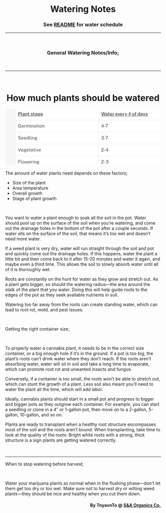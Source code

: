 <h1 align="center">Watering Notes</h1>
<h3 align="center">See <a href="./README.md">README</a> for water schedule</h3>

___

<br>

<h3 align="center">General Watering Notes/Info;</h3>

<br>

---

<br>

<h1 align="center">How much plants should be watered</h1>

<img src="https://github.com/Svxy/Pot-Growing/blob/grow/assets/watering.png?raw=true">

<p>The amount of water plants need depends on these factors;</p>

- Size of the plant
- Area temperature
- Overall growth
- Stage of plant growth

<br>

<p>You want to water a plant enough to soak all the soil in the pot. Water should pool up on the surface of the soil when you’re watering, and come out the drainage holes in the bottom of the pot after a couple seconds. If water sits on the surface of the soil, that means it’s too wet and doesn’t need more water.

If a weed plant is very dry, water will run straight through the soil and pot and quickly come out the drainage holes. If this happens, water the plant a little bit and then come back to it after 15-20 minutes and water it again, and maybe even a third time. This allows the soil to slowly absorb water until all of it is thoroughly wet.

Roots are constantly on the hunt for water as they grow and stretch out. As a plant gets bigger, so should the watering radius—the area around the stalk of the plant that you water. Doing this will help guide roots to the edges of the pot as they seek available nutrients in soil.

Watering too far away from the roots can create standing water, which can lead to root rot, mold, and pest issues.</p>

<br>


<p>Getting the right container size;</p>

<br>

<p>To properly water a cannabis plant, it needs to be in the correct size container, or a big enough hole if it’s in the ground. If a pot is too big, the plant’s roots can’t drink water where they don’t reach. If the roots aren’t absorbing water, water will sit in soil and take a long time to evaporate, which can promote root rot and unwanted insects and fungus.

Conversely, if a container is too small, the roots won’t be able to stretch out, which can stunt the growth of a plant. Less soil also meant you’ll need to water the plant all the time, which will add labor.

Ideally, cannabis plants should start in a small pot and progress to bigger and bigger pots as they outgrow each container. For example, you can start a seedling or clone in a 4″ or 1-gallon pot, then move on to a 2-gallon, 5-gallon, 10-gallon, and so on.

Plants are ready to transplant when a healthy root structure encompasses most of the soil and the roots aren’t bound. When transplanting, take time to look at the quality of the roots: Bright white roots with a strong, thick structure is a sign plants are getting watered correctly.</p>

<br>

___

<p>When to stop watering before harvest;</p>

<br>

<p>Water your marijuana plants as normal when in the flushing phase—don’t let them get too dry or too wet. Make sure not to harvest dry or wilting weed plants—they should be nice and healthy when you cut them down.</p>

<h4 align="right">By TnyavnTo @ <a href="https://sna-organics.com">S&A Organics Co.</a></h4>
